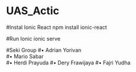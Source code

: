 # UAS_Actic

#Instal Ionic React
npm install ionic-react

#Run Ionic 
ionic serve

#Seki Group
#• Adrian Yorivan  
#• Mario Sabar      
#• Herdi Prayuda
#• Dery Frawijaya
#• Fajri Yudha
